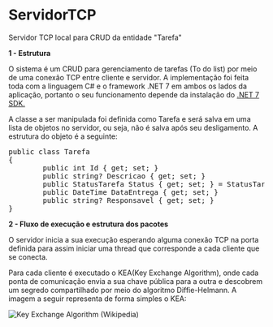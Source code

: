 # ServidorTCP
Servidor TCP local para CRUD da entidade "Tarefa"

**1 - Estrutura**

O sistema é um CRUD para gerenciamento de tarefas (To do list) por meio de uma conexão TCP entre cliente e servidor. A implementação foi feita toda com a linguagem C# e o framework .NET 7 em ambos os lados da aplicação, portanto o seu funcionamento depende da instalação do [.NET 7 SDK.](https://dotnet.microsoft.com/pt-br/download/dotnet/7.0)

A classe a ser manipulada foi definida como Tarefa e será salva em uma lista de objetos no servidor, ou seja, não é salva após seu desligamento. A estrutura do objeto é a seguinte:
<pre>
public class Tarefa
{
    	public int Id { get; set; }
    	public string? Descricao { get; set; }
    	public StatusTarefa Status { get; set; } = StatusTarefa.A_FAZER;
    	public DateTime DataEntrega { get; set; }
    	public string? Responsavel { get; set; }
}
</pre>

**2 - Fluxo de execução e estrutura dos pacotes**

O servidor inicia a sua execução esperando alguma conexão TCP na porta definida para assim iniciar uma thread que corresponde a cada cliente que se conecta.

Para cada cliente é executado o KEA(Key Exchange Algorithm), onde cada ponta de comunicação envia a sua chave pública para a outra e descobrem um segredo compartilhado por meio do algoritmo Diffie-Helmann. A imagem a seguir representa de forma simples o KEA:

![Key Exchange Algorithm (Wikipedia)](https://upload.wikimedia.org/wikipedia/commons/thumb/4/4c/Public_key_shared_secret.svg/1200px-Public_key_shared_secret.svg.png)
